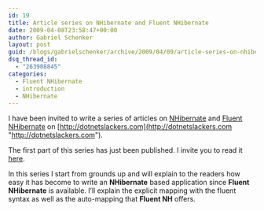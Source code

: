 ```yaml
---
id: 19
title: Article series on NHibernate and Fluent NHibernate
date: 2009-04-08T23:58:47+00:00
author: Gabriel Schenker
layout: post
guid: /blogs/gabrielschenker/archive/2009/04/09/article-series-on-nhibernate-and-fluent-nhibernate.aspx
dsq_thread_id:
  - "263908845"
categories:
  - Fluent NHibernate
  - introduction
  - NHibernate
---
```

I have been invited to write a series of articles on [NHibernate](http://www.nhforge.org) and [Fluent NHibernate](http://code.google.com/p/fluent-nhibernate/) on [http://dotnetslackers.com](http://dotnetslackers.com "http://dotnetslackers.com").

The first part of this series has just been published. I invite you to read it [here](http://dotnetslackers.com/articles/ado_net/Your-very-first-NHibernate-application-Part-1.aspx).

In this series I start from grounds up and will explain to the readers how easy it has become to write an **NHibernate** based application since **Fluent NHibernate** is available. I’ll explain the explicit mapping with the fluent syntax as well as the auto-mapping that **Fluent NH** offers.